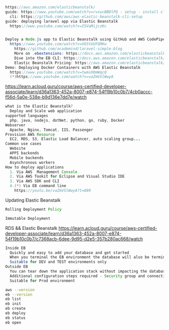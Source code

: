 ```java
https://aws.amazon.com/elasticbeanstalk/
guide: https://www.youtube.com/watch?v=rvxucBBDlPQ - setup - install cli - deploy
  cli: https://github.com/aws/aws-elastic-beanstalk-cli-setup
guide: deploying laravel app via Elastic Beanstalk
  https://www.youtube.com/watch?v=ISVaMijczKc


Deploy a Node.js app to Elastic Beanstalk using GitHub and AWS CodePipeline.
  https://www.youtube.com/watch?v=VO3tGUFQRKw
    https://github.com/academind/laravel-simple-blog
    More on .ebextensions: https://docs.aws.amazon.com/elasticbeanstalk/latest/dg/ebextensions.html
    Dive into the EB CLI: https://docs.aws.amazon.com/elasticbeanstalk/latest/dg/eb-cli3.html
    Elastic Beanstalk Pricing: https://aws.amazon.com/elasticbeanstalk/pricing/
Demo: Deploying Docker Containers with AWS Elastic Beanstalk
  https://www.youtube.com/watch?v=twmsX0mWqcQ
  (*)https://www.youtube.com/watch?v=vaZmVSlWwyA
```

https://learn.acloud.guru/course/aws-certified-developer-associate/learn/d36a1363-452a-8007-e874-54f19b10c0b7/4cb0accc-f56d-5a0e-538e-b9d136e7dd7e/watch

```java
what is the Elastic Beanstalk?
  Deploy and Scale web application
supported languages
  php, java, nodejs, dotNet, python, go, ruby, Docker
Webserver
  Apache, Nginx, Tomcat, IIS, Passenger
Provision AWS Resource
  EC2, RDS, S3, Elastic Load Balancer, auto scaling group...
Common use cases
  Website
  APPI backends
  Mobile backends
  Asynchronous workers
How to deploy applications
  1. Via AWS  Management Console
  2. Via AWS Tookit for Eclipse and Visual Studio IDE
  3. Via AWS SDK and CLI
  4.(*) Via EB command line
    https://youtu.be/vaZmVSlWwyA?t=889
```

Updating Elastic Beanstalk
```java
Rolling Deployment Policy

Immutable Deployment
```
RDS && Elastic Beanstalk
https://learn.acloud.guru/course/aws-certified-developer-associate/learn/d36a1363-452a-8007-e874-54f19b10c0b7/c7368acb-6dee-9d95-d2e5-357b280ac668/watch
```java
Inside EB
  Quickly and easy to add your database and get started
  When you terminal the EB environment the database will also be terminated.
  Suitable for DEV and TEST environments only
Outside EB
  You can tear down the application stack without impacting the database
  Additional configuration steps required - Security group and connection information as environment properties
  Suitable for Prod environment
```

```bash
aws --version
eb --version
eb list
eb init
eb create
eb deploy
eb status
eb open
```
